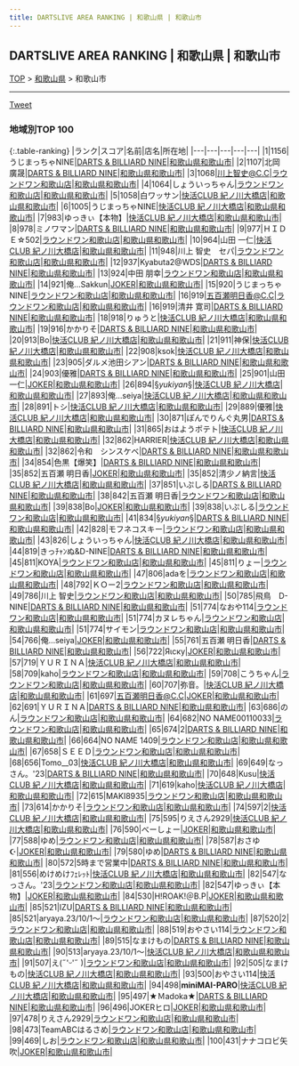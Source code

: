 ```yaml
---
title: DARTSLIVE AREA RANKING | 和歌山県 | 和歌山市
---
```

## DARTSLIVE AREA RANKING | 和歌山県 | 和歌山市

[TOP](/rank/) > [和歌山県](/rank/和歌山県/) > 和歌山市

___

<a href="https://twitter.com/share?ref_src=twsrc%5Etfw" data-text="DARTSLIVE AREA RANKING | 和歌山県和歌山市" class="twitter-share-button" data-via="DARTSLIVE" data-hashtags="DARTSLIVE" data-related="DARTSLIVE" data-show-count="false">Tweet</a>

### 地域別TOP 100

{:.table-ranking}
|ランク|スコア|名前|店名|所在地|
|---|---|---|---|---|
|1|1156|うじまっちゃNINE|<a href="https://search.dartslive.com/jp/shop/ffc01a6091aa08db0d9b047a20a7ba1e">DARTS & BILLIARD NINE</a>|<a href="和歌山県/和歌山市">和歌山県和歌山市</a>|
|2|1107|北岡　廣晟|<a href="https://search.dartslive.com/jp/shop/ffc01a6091aa08db0d9b047a20a7ba1e">DARTS & BILLIARD NINE</a>|<a href="和歌山県/和歌山市">和歌山県和歌山市</a>|
|3|1068|川上智史@C.C|<a href="https://search.dartslive.com/jp/shop/fb5d65de23c5d0960d9b047a20a7ba1e">ラウンドワン和歌山店</a>|<a href="和歌山県/和歌山市">和歌山県和歌山市</a>|
|4|1064|しょういっちゃん|<a href="https://search.dartslive.com/jp/shop/fb5d65de23c5d0960d9b047a20a7ba1e">ラウンドワン和歌山店</a>|<a href="和歌山県/和歌山市">和歌山県和歌山市</a>|
|5|1058|白ワッサン|<a href="https://search.dartslive.com/jp/shop/27a8358ad1b646b4774c926eb736cb5a">快活CLUB 紀ノ川大橋店</a>|<a href="和歌山県/和歌山市">和歌山県和歌山市</a>|
|6|1005|うじまっちゃNINE|<a href="https://search.dartslive.com/jp/shop/27a8358ad1b646b4774c926eb736cb5a">快活CLUB 紀ノ川大橋店</a>|<a href="和歌山県/和歌山市">和歌山県和歌山市</a>|
|7|983|ゆっきぃ【本物】|<a href="https://search.dartslive.com/jp/shop/27a8358ad1b646b4774c926eb736cb5a">快活CLUB 紀ノ川大橋店</a>|<a href="和歌山県/和歌山市">和歌山県和歌山市</a>|
|8|978|ミノワマン|<a href="https://search.dartslive.com/jp/shop/ffc01a6091aa08db0d9b047a20a7ba1e">DARTS & BILLIARD NINE</a>|<a href="和歌山県/和歌山市">和歌山県和歌山市</a>|
|9|977|ＨＩＤＥ☆502|<a href="https://search.dartslive.com/jp/shop/fb5d65de23c5d0960d9b047a20a7ba1e">ラウンドワン和歌山店</a>|<a href="和歌山県/和歌山市">和歌山県和歌山市</a>|
|10|964|山田 一仁|<a href="https://search.dartslive.com/jp/shop/27a8358ad1b646b4774c926eb736cb5a">快活CLUB 紀ノ川大橋店</a>|<a href="和歌山県/和歌山市">和歌山県和歌山市</a>|
|11|948|川上 智史　セパ|<a href="https://search.dartslive.com/jp/shop/fb5d65de23c5d0960d9b047a20a7ba1e">ラウンドワン和歌山店</a>|<a href="和歌山県/和歌山市">和歌山県和歌山市</a>|
|12|937|Kyabuta2@WDS|<a href="https://search.dartslive.com/jp/shop/ffc01a6091aa08db0d9b047a20a7ba1e">DARTS & BILLIARD NINE</a>|<a href="和歌山県/和歌山市">和歌山県和歌山市</a>|
|13|924|中田 朋幸|<a href="https://search.dartslive.com/jp/shop/fb5d65de23c5d0960d9b047a20a7ba1e">ラウンドワン和歌山店</a>|<a href="和歌山県/和歌山市">和歌山県和歌山市</a>|
|14|921|俺…Sakkun|<a href="https://search.dartslive.com/jp/shop/2d5f7da086f463790d9b047a20a7ba1e">JOKER</a>|<a href="和歌山県/和歌山市">和歌山県和歌山市</a>|
|15|920|うじまっちゃNINE|<a href="https://search.dartslive.com/jp/shop/fb5d65de23c5d0960d9b047a20a7ba1e">ラウンドワン和歌山店</a>|<a href="和歌山県/和歌山市">和歌山県和歌山市</a>|
|16|919|五百瀬明日香@C.C|<a href="https://search.dartslive.com/jp/shop/fb5d65de23c5d0960d9b047a20a7ba1e">ラウンドワン和歌山店</a>|<a href="和歌山県/和歌山市">和歌山県和歌山市</a>|
|16|919|清井 寛司|<a href="https://search.dartslive.com/jp/shop/ffc01a6091aa08db0d9b047a20a7ba1e">DARTS & BILLIARD NINE</a>|<a href="和歌山県/和歌山市">和歌山県和歌山市</a>|
|18|918|りゅうと|<a href="https://search.dartslive.com/jp/shop/27a8358ad1b646b4774c926eb736cb5a">快活CLUB 紀ノ川大橋店</a>|<a href="和歌山県/和歌山市">和歌山県和歌山市</a>|
|19|916|かかりそ|<a href="https://search.dartslive.com/jp/shop/ffc01a6091aa08db0d9b047a20a7ba1e">DARTS & BILLIARD NINE</a>|<a href="和歌山県/和歌山市">和歌山県和歌山市</a>|
|20|913|Bo|<a href="https://search.dartslive.com/jp/shop/27a8358ad1b646b4774c926eb736cb5a">快活CLUB 紀ノ川大橋店</a>|<a href="和歌山県/和歌山市">和歌山県和歌山市</a>|
|21|911|神保|<a href="https://search.dartslive.com/jp/shop/27a8358ad1b646b4774c926eb736cb5a">快活CLUB 紀ノ川大橋店</a>|<a href="和歌山県/和歌山市">和歌山県和歌山市</a>|
|22|908|ksok|<a href="https://search.dartslive.com/jp/shop/27a8358ad1b646b4774c926eb736cb5a">快活CLUB 紀ノ川大橋店</a>|<a href="和歌山県/和歌山市">和歌山県和歌山市</a>|
|23|905|ダルメ池田シアン|<a href="https://search.dartslive.com/jp/shop/ffc01a6091aa08db0d9b047a20a7ba1e">DARTS & BILLIARD NINE</a>|<a href="和歌山県/和歌山市">和歌山県和歌山市</a>|
|24|903|優雅|<a href="https://search.dartslive.com/jp/shop/ffc01a6091aa08db0d9b047a20a7ba1e">DARTS & BILLIARD NINE</a>|<a href="和歌山県/和歌山市">和歌山県和歌山市</a>|
|25|901|山田 一仁|<a href="https://search.dartslive.com/jp/shop/2d5f7da086f463790d9b047a20a7ba1e">JOKER</a>|<a href="和歌山県/和歌山市">和歌山県和歌山市</a>|
|26|894|§*yukiyan*§|<a href="https://search.dartslive.com/jp/shop/27a8358ad1b646b4774c926eb736cb5a">快活CLUB 紀ノ川大橋店</a>|<a href="和歌山県/和歌山市">和歌山県和歌山市</a>|
|27|893|俺…seiya|<a href="https://search.dartslive.com/jp/shop/27a8358ad1b646b4774c926eb736cb5a">快活CLUB 紀ノ川大橋店</a>|<a href="和歌山県/和歌山市">和歌山県和歌山市</a>|
|28|891|トシ|<a href="https://search.dartslive.com/jp/shop/27a8358ad1b646b4774c926eb736cb5a">快活CLUB 紀ノ川大橋店</a>|<a href="和歌山県/和歌山市">和歌山県和歌山市</a>|
|29|889|優雅|<a href="https://search.dartslive.com/jp/shop/27a8358ad1b646b4774c926eb736cb5a">快活CLUB 紀ノ川大橋店</a>|<a href="和歌山県/和歌山市">和歌山県和歌山市</a>|
|30|871|ぽんでりんぐ丸男|<a href="https://search.dartslive.com/jp/shop/ffc01a6091aa08db0d9b047a20a7ba1e">DARTS & BILLIARD NINE</a>|<a href="和歌山県/和歌山市">和歌山県和歌山市</a>|
|31|865|おはようポテト|<a href="https://search.dartslive.com/jp/shop/27a8358ad1b646b4774c926eb736cb5a">快活CLUB 紀ノ川大橋店</a>|<a href="和歌山県/和歌山市">和歌山県和歌山市</a>|
|32|862|HARRIER|<a href="https://search.dartslive.com/jp/shop/27a8358ad1b646b4774c926eb736cb5a">快活CLUB 紀ノ川大橋店</a>|<a href="和歌山県/和歌山市">和歌山県和歌山市</a>|
|32|862|令和　シンスケベ|<a href="https://search.dartslive.com/jp/shop/ffc01a6091aa08db0d9b047a20a7ba1e">DARTS & BILLIARD NINE</a>|<a href="和歌山県/和歌山市">和歌山県和歌山市</a>|
|34|854|色黒【爆笑】|<a href="https://search.dartslive.com/jp/shop/ffc01a6091aa08db0d9b047a20a7ba1e">DARTS & BILLIARD NINE</a>|<a href="和歌山県/和歌山市">和歌山県和歌山市</a>|
|35|852|五百瀬 明日香|<a href="https://search.dartslive.com/jp/shop/2d5f7da086f463790d9b047a20a7ba1e">JOKER</a>|<a href="和歌山県/和歌山市">和歌山県和歌山市</a>|
|35|852|清少ノ納言|<a href="https://search.dartslive.com/jp/shop/27a8358ad1b646b4774c926eb736cb5a">快活CLUB 紀ノ川大橋店</a>|<a href="和歌山県/和歌山市">和歌山県和歌山市</a>|
|37|851|いぷしる|<a href="https://search.dartslive.com/jp/shop/ffc01a6091aa08db0d9b047a20a7ba1e">DARTS & BILLIARD NINE</a>|<a href="和歌山県/和歌山市">和歌山県和歌山市</a>|
|38|842|五百瀬 明日香|<a href="https://search.dartslive.com/jp/shop/fb5d65de23c5d0960d9b047a20a7ba1e">ラウンドワン和歌山店</a>|<a href="和歌山県/和歌山市">和歌山県和歌山市</a>|
|39|838|Bo|<a href="https://search.dartslive.com/jp/shop/2d5f7da086f463790d9b047a20a7ba1e">JOKER</a>|<a href="和歌山県/和歌山市">和歌山県和歌山市</a>|
|39|838|いぷしる|<a href="https://search.dartslive.com/jp/shop/fb5d65de23c5d0960d9b047a20a7ba1e">ラウンドワン和歌山店</a>|<a href="和歌山県/和歌山市">和歌山県和歌山市</a>|
|41|834|§*yukiyan*§|<a href="https://search.dartslive.com/jp/shop/ffc01a6091aa08db0d9b047a20a7ba1e">DARTS & BILLIARD NINE</a>|<a href="和歌山県/和歌山市">和歌山県和歌山市</a>|
|42|828|モフネコスキー|<a href="https://search.dartslive.com/jp/shop/fb5d65de23c5d0960d9b047a20a7ba1e">ラウンドワン和歌山店</a>|<a href="和歌山県/和歌山市">和歌山県和歌山市</a>|
|43|826|しょういっちゃん|<a href="https://search.dartslive.com/jp/shop/27a8358ad1b646b4774c926eb736cb5a">快活CLUB 紀ノ川大橋店</a>|<a href="和歌山県/和歌山市">和歌山県和歌山市</a>|
|44|819|きっﾁｬﾝぬ&amp;D-NINE|<a href="https://search.dartslive.com/jp/shop/ffc01a6091aa08db0d9b047a20a7ba1e">DARTS & BILLIARD NINE</a>|<a href="和歌山県/和歌山市">和歌山県和歌山市</a>|
|45|811|KOYA|<a href="https://search.dartslive.com/jp/shop/fb5d65de23c5d0960d9b047a20a7ba1e">ラウンドワン和歌山店</a>|<a href="和歌山県/和歌山市">和歌山県和歌山市</a>|
|45|811|りょー|<a href="https://search.dartslive.com/jp/shop/fb5d65de23c5d0960d9b047a20a7ba1e">ラウンドワン和歌山店</a>|<a href="和歌山県/和歌山市">和歌山県和歌山市</a>|
|47|806|adaを|<a href="https://search.dartslive.com/jp/shop/fb5d65de23c5d0960d9b047a20a7ba1e">ラウンドワン和歌山店</a>|<a href="和歌山県/和歌山市">和歌山県和歌山市</a>|
|48|792|ＫＯー2|<a href="https://search.dartslive.com/jp/shop/fb5d65de23c5d0960d9b047a20a7ba1e">ラウンドワン和歌山店</a>|<a href="和歌山県/和歌山市">和歌山県和歌山市</a>|
|49|786|川上 智史|<a href="https://search.dartslive.com/jp/shop/fb5d65de23c5d0960d9b047a20a7ba1e">ラウンドワン和歌山店</a>|<a href="和歌山県/和歌山市">和歌山県和歌山市</a>|
|50|785|飛鳥　D-NINE|<a href="https://search.dartslive.com/jp/shop/ffc01a6091aa08db0d9b047a20a7ba1e">DARTS & BILLIARD NINE</a>|<a href="和歌山県/和歌山市">和歌山県和歌山市</a>|
|51|774|なおや114|<a href="https://search.dartslive.com/jp/shop/fb5d65de23c5d0960d9b047a20a7ba1e">ラウンドワン和歌山店</a>|<a href="和歌山県/和歌山市">和歌山県和歌山市</a>|
|51|774|カヌレちゃん|<a href="https://search.dartslive.com/jp/shop/fb5d65de23c5d0960d9b047a20a7ba1e">ラウンドワン和歌山店</a>|<a href="和歌山県/和歌山市">和歌山県和歌山市</a>|
|51|774|サイモン|<a href="https://search.dartslive.com/jp/shop/fb5d65de23c5d0960d9b047a20a7ba1e">ラウンドワン和歌山店</a>|<a href="和歌山県/和歌山市">和歌山県和歌山市</a>|
|54|766|俺…seiya|<a href="https://search.dartslive.com/jp/shop/2d5f7da086f463790d9b047a20a7ba1e">JOKER</a>|<a href="和歌山県/和歌山市">和歌山県和歌山市</a>|
|55|761|五百瀬 明日香|<a href="https://search.dartslive.com/jp/shop/ffc01a6091aa08db0d9b047a20a7ba1e">DARTS & BILLIARD NINE</a>|<a href="和歌山県/和歌山市">和歌山県和歌山市</a>|
|56|722|Яιску|<a href="https://search.dartslive.com/jp/shop/2d5f7da086f463790d9b047a20a7ba1e">JOKER</a>|<a href="和歌山県/和歌山市">和歌山県和歌山市</a>|
|57|719|ＹＵＲＩＮＡ|<a href="https://search.dartslive.com/jp/shop/27a8358ad1b646b4774c926eb736cb5a">快活CLUB 紀ノ川大橋店</a>|<a href="和歌山県/和歌山市">和歌山県和歌山市</a>|
|58|709|kaho|<a href="https://search.dartslive.com/jp/shop/fb5d65de23c5d0960d9b047a20a7ba1e">ラウンドワン和歌山店</a>|<a href="和歌山県/和歌山市">和歌山県和歌山市</a>|
|59|708|こうちゃん|<a href="https://search.dartslive.com/jp/shop/fb5d65de23c5d0960d9b047a20a7ba1e">ラウンドワン和歌山店</a>|<a href="和歌山県/和歌山市">和歌山県和歌山市</a>|
|60|707|弥音。|<a href="https://search.dartslive.com/jp/shop/27a8358ad1b646b4774c926eb736cb5a">快活CLUB 紀ノ川大橋店</a>|<a href="和歌山県/和歌山市">和歌山県和歌山市</a>|
|61|697|五百瀬明日香@C.C|<a href="https://search.dartslive.com/jp/shop/2d5f7da086f463790d9b047a20a7ba1e">JOKER</a>|<a href="和歌山県/和歌山市">和歌山県和歌山市</a>|
|62|691|ＹＵＲＩＮＡ|<a href="https://search.dartslive.com/jp/shop/ffc01a6091aa08db0d9b047a20a7ba1e">DARTS & BILLIARD NINE</a>|<a href="和歌山県/和歌山市">和歌山県和歌山市</a>|
|63|686|のん|<a href="https://search.dartslive.com/jp/shop/fb5d65de23c5d0960d9b047a20a7ba1e">ラウンドワン和歌山店</a>|<a href="和歌山県/和歌山市">和歌山県和歌山市</a>|
|64|682|NO NAME00110033|<a href="https://search.dartslive.com/jp/shop/fb5d65de23c5d0960d9b047a20a7ba1e">ラウンドワン和歌山店</a>|<a href="和歌山県/和歌山市">和歌山県和歌山市</a>|
|65|674|2|<a href="https://search.dartslive.com/jp/shop/ffc01a6091aa08db0d9b047a20a7ba1e">DARTS & BILLIARD NINE</a>|<a href="和歌山県/和歌山市">和歌山県和歌山市</a>|
|66|664|NO NAME 1409|<a href="https://search.dartslive.com/jp/shop/fb5d65de23c5d0960d9b047a20a7ba1e">ラウンドワン和歌山店</a>|<a href="和歌山県/和歌山市">和歌山県和歌山市</a>|
|67|658|ＳＥＥＤ|<a href="https://search.dartslive.com/jp/shop/fb5d65de23c5d0960d9b047a20a7ba1e">ラウンドワン和歌山店</a>|<a href="和歌山県/和歌山市">和歌山県和歌山市</a>|
|68|656|Tomo__03|<a href="https://search.dartslive.com/jp/shop/27a8358ad1b646b4774c926eb736cb5a">快活CLUB 紀ノ川大橋店</a>|<a href="和歌山県/和歌山市">和歌山県和歌山市</a>|
|69|649|なっさん。&#x27;23|<a href="https://search.dartslive.com/jp/shop/ffc01a6091aa08db0d9b047a20a7ba1e">DARTS & BILLIARD NINE</a>|<a href="和歌山県/和歌山市">和歌山県和歌山市</a>|
|70|648|Kusu|<a href="https://search.dartslive.com/jp/shop/27a8358ad1b646b4774c926eb736cb5a">快活CLUB 紀ノ川大橋店</a>|<a href="和歌山県/和歌山市">和歌山県和歌山市</a>|
|71|619|kaho|<a href="https://search.dartslive.com/jp/shop/27a8358ad1b646b4774c926eb736cb5a">快活CLUB 紀ノ川大橋店</a>|<a href="和歌山県/和歌山市">和歌山県和歌山市</a>|
|72|615|MAKI8935|<a href="https://search.dartslive.com/jp/shop/fb5d65de23c5d0960d9b047a20a7ba1e">ラウンドワン和歌山店</a>|<a href="和歌山県/和歌山市">和歌山県和歌山市</a>|
|73|614|かかりそ|<a href="https://search.dartslive.com/jp/shop/fb5d65de23c5d0960d9b047a20a7ba1e">ラウンドワン和歌山店</a>|<a href="和歌山県/和歌山市">和歌山県和歌山市</a>|
|74|597|2|<a href="https://search.dartslive.com/jp/shop/27a8358ad1b646b4774c926eb736cb5a">快活CLUB 紀ノ川大橋店</a>|<a href="和歌山県/和歌山市">和歌山県和歌山市</a>|
|75|595|りえさん2929|<a href="https://search.dartslive.com/jp/shop/27a8358ad1b646b4774c926eb736cb5a">快活CLUB 紀ノ川大橋店</a>|<a href="和歌山県/和歌山市">和歌山県和歌山市</a>|
|76|590|べーしょー|<a href="https://search.dartslive.com/jp/shop/2d5f7da086f463790d9b047a20a7ba1e">JOKER</a>|<a href="和歌山県/和歌山市">和歌山県和歌山市</a>|
|77|588|ゆめ|<a href="https://search.dartslive.com/jp/shop/fb5d65de23c5d0960d9b047a20a7ba1e">ラウンドワン和歌山店</a>|<a href="和歌山県/和歌山市">和歌山県和歌山市</a>|
|78|587|おさゆ☪︎|<a href="https://search.dartslive.com/jp/shop/2d5f7da086f463790d9b047a20a7ba1e">JOKER</a>|<a href="和歌山県/和歌山市">和歌山県和歌山市</a>|
|79|580|ゆめ|<a href="https://search.dartslive.com/jp/shop/ffc01a6091aa08db0d9b047a20a7ba1e">DARTS & BILLIARD NINE</a>|<a href="和歌山県/和歌山市">和歌山県和歌山市</a>|
|80|572|5時まで営業中|<a href="https://search.dartslive.com/jp/shop/ffc01a6091aa08db0d9b047a20a7ba1e">DARTS & BILLIARD NINE</a>|<a href="和歌山県/和歌山市">和歌山県和歌山市</a>|
|81|556|めけめけﾌｪﾚｯﾄ|<a href="https://search.dartslive.com/jp/shop/27a8358ad1b646b4774c926eb736cb5a">快活CLUB 紀ノ川大橋店</a>|<a href="和歌山県/和歌山市">和歌山県和歌山市</a>|
|82|547|なっさん。&#x27;23|<a href="https://search.dartslive.com/jp/shop/fb5d65de23c5d0960d9b047a20a7ba1e">ラウンドワン和歌山店</a>|<a href="和歌山県/和歌山市">和歌山県和歌山市</a>|
|82|547|ゆっきぃ【本物】|<a href="https://search.dartslive.com/jp/shop/2d5f7da086f463790d9b047a20a7ba1e">JOKER</a>|<a href="和歌山県/和歌山市">和歌山県和歌山市</a>|
|84|530|H!ROAK!＠B.P|<a href="https://search.dartslive.com/jp/shop/2d5f7da086f463790d9b047a20a7ba1e">JOKER</a>|<a href="和歌山県/和歌山市">和歌山県和歌山市</a>|
|85|521|IZU|<a href="https://search.dartslive.com/jp/shop/ffc01a6091aa08db0d9b047a20a7ba1e">DARTS & BILLIARD NINE</a>|<a href="和歌山県/和歌山市">和歌山県和歌山市</a>|
|85|521|aryaya.23/10/1〜|<a href="https://search.dartslive.com/jp/shop/fb5d65de23c5d0960d9b047a20a7ba1e">ラウンドワン和歌山店</a>|<a href="和歌山県/和歌山市">和歌山県和歌山市</a>|
|87|520|2|<a href="https://search.dartslive.com/jp/shop/fb5d65de23c5d0960d9b047a20a7ba1e">ラウンドワン和歌山店</a>|<a href="和歌山県/和歌山市">和歌山県和歌山市</a>|
|88|519|おやさい114|<a href="https://search.dartslive.com/jp/shop/fb5d65de23c5d0960d9b047a20a7ba1e">ラウンドワン和歌山店</a>|<a href="和歌山県/和歌山市">和歌山県和歌山市</a>|
|89|515|なまけもの|<a href="https://search.dartslive.com/jp/shop/ffc01a6091aa08db0d9b047a20a7ba1e">DARTS & BILLIARD NINE</a>|<a href="和歌山県/和歌山市">和歌山県和歌山市</a>|
|90|513|aryaya.23/10/1〜|<a href="https://search.dartslive.com/jp/shop/27a8358ad1b646b4774c926eb736cb5a">快活CLUB 紀ノ川大橋店</a>|<a href="和歌山県/和歌山市">和歌山県和歌山市</a>|
|91|507|え(˶&#x27;ᵕ&#x27;˶ )︎|<a href="https://search.dartslive.com/jp/shop/fb5d65de23c5d0960d9b047a20a7ba1e">ラウンドワン和歌山店</a>|<a href="和歌山県/和歌山市">和歌山県和歌山市</a>|
|92|505|なまけもの|<a href="https://search.dartslive.com/jp/shop/27a8358ad1b646b4774c926eb736cb5a">快活CLUB 紀ノ川大橋店</a>|<a href="和歌山県/和歌山市">和歌山県和歌山市</a>|
|93|500|おやさい114|<a href="https://search.dartslive.com/jp/shop/27a8358ad1b646b4774c926eb736cb5a">快活CLUB 紀ノ川大橋店</a>|<a href="和歌山県/和歌山市">和歌山県和歌山市</a>|
|94|498|**miniMAI-PARO**|<a href="https://search.dartslive.com/jp/shop/27a8358ad1b646b4774c926eb736cb5a">快活CLUB 紀ノ川大橋店</a>|<a href="和歌山県/和歌山市">和歌山県和歌山市</a>|
|95|497|★Ｍadoka★|<a href="https://search.dartslive.com/jp/shop/ffc01a6091aa08db0d9b047a20a7ba1e">DARTS & BILLIARD NINE</a>|<a href="和歌山県/和歌山市">和歌山県和歌山市</a>|
|96|496|JOKERヒロ|<a href="https://search.dartslive.com/jp/shop/2d5f7da086f463790d9b047a20a7ba1e">JOKER</a>|<a href="和歌山県/和歌山市">和歌山県和歌山市</a>|
|97|478|りえさん2929|<a href="https://search.dartslive.com/jp/shop/fb5d65de23c5d0960d9b047a20a7ba1e">ラウンドワン和歌山店</a>|<a href="和歌山県/和歌山市">和歌山県和歌山市</a>|
|98|473|TeamABCはるさめ|<a href="https://search.dartslive.com/jp/shop/fb5d65de23c5d0960d9b047a20a7ba1e">ラウンドワン和歌山店</a>|<a href="和歌山県/和歌山市">和歌山県和歌山市</a>|
|99|469|しお|<a href="https://search.dartslive.com/jp/shop/fb5d65de23c5d0960d9b047a20a7ba1e">ラウンドワン和歌山店</a>|<a href="和歌山県/和歌山市">和歌山県和歌山市</a>|
|100|431|ナナコロビ矢吹|<a href="https://search.dartslive.com/jp/shop/2d5f7da086f463790d9b047a20a7ba1e">JOKER</a>|<a href="和歌山県/和歌山市">和歌山県和歌山市</a>|



<script src="https://cdnjs.cloudflare.com/ajax/libs/jquery/3.6.1/jquery.min.js" integrity="sha512-aVKKRRi/Q/YV+4mjoKBsE4x3H+BkegoM/em46NNlCqNTmUYADjBbeNefNxYV7giUp0VxICtqdrbqU7iVaeZNXA==" crossorigin="anonymous" referrerpolicy="no-referrer"></script>
<script src="https://cdnjs.cloudflare.com/ajax/libs/jquery.tablesorter/2.31.3/js/jquery.tablesorter.min.js" integrity="sha512-qzgd5cYSZcosqpzpn7zF2ZId8f/8CHmFKZ8j7mU4OUXTNRd5g+ZHBPsgKEwoqxCtdQvExE5LprwwPAgoicguNg==" crossorigin="anonymous" referrerpolicy="no-referrer"></script>
<link rel="stylesheet" href="https://cdnjs.cloudflare.com/ajax/libs/jquery.tablesorter/2.31.3/css/theme.default.min.css" integrity="sha512-wghhOJkjQX0Lh3NSWvNKeZ0ZpNn+SPVXX1Qyc9OCaogADktxrBiBdKGDoqVUOyhStvMBmJQ8ZdMHiR3wuEq8+w==" crossorigin="anonymous" referrerpolicy="no-referrer" />
<script>
$(function() {
    $(".table-ranking").tablesorter({sortList:[[0, 0]]});
});
</script>

<script async src="https://platform.twitter.com/widgets.js" charset="utf-8"></script>